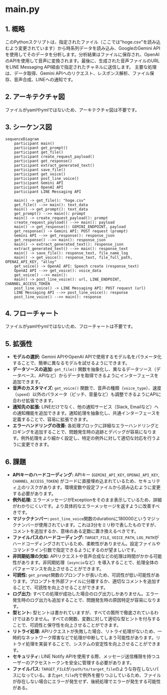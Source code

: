 # main.py

## 1. 概略

このPythonスクリプトは、指定されたファイル（ここでは"hoge.csv"を読み込むよう変更されています）から時系列データを読み込み、GoogleのGemini APIを使用してそのデータを分析します。分析結果はファイルに保存され、OpenAIのAPIを使用して音声に変換されます。最後に、生成された音声ファイルのURLをLINE Messaging API経由で指定されたチャネルに送信します。  主要な処理は、データ取得、Gemini APIへのリクエスト、レスポンス解析、ファイル保存、音声合成、LINEへの通知です。

## 2. アーキテクチャ図

ファイルがyamlやymlではないため、アーキテクチャ図は不要です。

## 3. シーケンス図

```mermaid
sequenceDiagram
    participant main()
    participant get_prompt()
    participant get_file()
    participant create_request_payload()
    participant get_response()
    participant extract_generated_text()
    participant save_file()
    participant get_voice()
    participant post_line_voice()
    participant Gemini API
    participant OpenAI API
    participant LINE Messaging API

    main() -> get_file(): "hoge.csv"
    get_file() -->> main(): text_data
    main() -> get_prompt(): text_data
    get_prompt() -->> main(): prompt
    main() -> create_request_payload(): prompt
    create_request_payload() -->> main(): payload
    main() -> get_response(): GEMINI_ENDPOINT, payload
    get_response() -> Gemini API: POST request (prompt)
    Gemini API -->> get_response(): response_json
    get_response() -->> main(): response_json
    main() -> extract_generated_text(): response_json
    extract_generated_text() -->> main(): response_text
    main() -> save_file(): response_text, file_name_log
    main() -> get_voice(): response_text, file_full_path, OPENAI_API_KEY, "alloy"
    get_voice() -> OpenAI API: Speech create (response_text)
    OpenAI API -->> get_voice(): voice_data
    get_voice() -->> main():
    main() -> post_line_voice(): url, LINE_ENDPOINT, CHANNEL_ACCESS_TOKEN
    post_line_voice() -> LINE Messaging API: POST request (url)
    LINE Messaging API -->> post_line_voice(): response
    post_line_voice() -->> main(): response
```

## 4. フローチャート

ファイルがyamlやymlではないため、フローチャートは不要です。

## 5. 拡張性

*   **モデルの選択:**  Gemini APIやOpenAI APIで使用するモデル名をパラメータ化することで、簡単に異なるモデルを試せるようにできます。
*   **データソースの追加:**  `get_file()` 関数を抽象化し、異なるデータソース（データベース、APIなど）からデータを取得できるようにインターフェースを追加できます。
*   **音声のカスタマイズ:**  `get_voice()` 関数で、音声の種類（`voice_type`）、速度（`speed`）以外のパラメータ（ピッチ、音量など）も調整できるようにAPIに合わせ拡張できます。
*   **通知先の拡張:** LINEだけでなく、他の通知サービス（Slack, Emailなど）への通知機能を追加できます。通知処理を抽象化し、共通インターフェースを定義することで、容易に拡張できます。
*   **エラーハンドリングの改善:** 各処理ブロックに詳細なエラーハンドリングとロギングを追加することで、問題発生時の追跡とデバッグが容易になります。例外処理をより細かく設定し、特定の例外に対して適切な対応を行うように変更できます。

## 6. 課題

*   **APIキーのハードコーディング:** APIキー (`GEMINI_API_KEY`, `OPENAI_API_KEY`, `CHANNEL_ACCESS_TOKEN`) がコードに直接埋め込まれているため、セキュリティ上のリスクがあります。環境変数や設定ファイルから読み込むように変更する必要があります。
*   **例外処理:** エラーメッセージがExceptionをそのまま表示しているため、詳細がわかりにくいです。より具体的なエラーメッセージを返すように改善すべきです。
*   **マジックナンバー:** `post_line_voice`関数のdurationに180000というマジックナンバーが使用されています。これは3分をミリ秒で表したものですが、コメントを追加するか、意味のある定数に置き換えるべきです。
*   **ファイルパスのハードコーディング:** `TARGET_FILE`, `VOICE_PATH`, `LOG_PATH`がハードコーディングされているため、柔軟性がありません。設定ファイルやコマンドライン引数で指定できるようにするのが望ましいです。
*   **非同期処理の欠如:** APIリクエストや音声合成などの処理は時間がかかる可能性があります。非同期処理（`asyncio`など）を導入することで、処理全体のパフォーマンスを向上させることができます。
*   **可読性:** `get_prompt`関数のプロンプトが長いため、可読性が低い可能性があります。プロンプトを外部ファイルに分離するか、適切なコメントを追加することで、可読性を向上させることができます。
*   **ログ出力:** すべての処理が成功した場合のログ出力しかありません。エラー発生時のログ出力も追加することで、問題発生時の原因特定が容易になります。
*   **型ヒント:** 型ヒントは書かれていますが、すべての箇所で徹底されているわけではありません。すべての関数、変数に対して適切な型ヒントを付与することで、可読性と保守性を向上させることができます。
*   **リトライ処理:** APIリクエストが失敗した場合、リトライ処理がないため、一時的なネットワーク障害などで処理が中断してしまう可能性があります。リトライ処理を実装することで、システムの安定性を向上させることができます。
*   **セキュリティ:**  LINE Notify APIを使用する際、メッセージ送信権限を持つユーザーのアクセストークンを安全に管理する必要があります。
*   **ファイルパス:** `TARGET_FILE`が`/path/to/target_file`のような存在しないパスになっている。また`get_file`内で例外を握りつぶしているため、ファイルが存在しない場合にエラーが発生せず、後続処理でエラーが発生する可能性がある。

